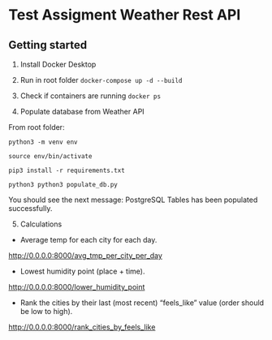 # Test Assigment Weather Rest API


## Getting started

1. Install Docker Desktop

2. Run in root folder 
`docker-compose up -d --build`

3. Check if containers are running
`docker ps`

4. Populate database from Weather API

From root folder:

`python3 -m venv env`

`source env/bin/activate`

`pip3 install -r requirements.txt`

`python3 python3 populate_db.py`

You should see the next message: PostgreSQL Tables has been populated successfully.

5. Calculations

- Average temp for each city for each day.

http://0.0.0.0:8000/avg_tmp_per_city_per_day

- Lowest humidity point (place + time).

http://0.0.0.0:8000/lower_humidity_point

- Rank the cities by their last (most recent) “feels_like” value (order
    should be low to high).

http://0.0.0.0:8000/rank_cities_by_feels_like